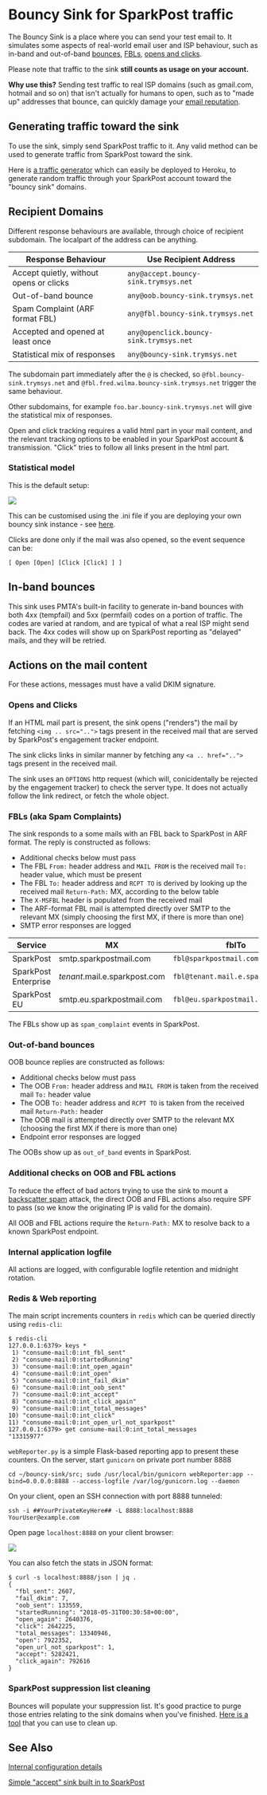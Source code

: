 # Bouncy Sink for SparkPost traffic

The Bouncy Sink is a place where you can send your test email to. It simulates some aspects of real-world
email user and ISP behaviour, such as in-band and out-of-band [bounces](https://www.sparkpost.com/blog/wild-west-bounce-codes-deliverability/),
[FBLs](https://www.sparkpost.com/blog/why-feedback-loops-matter/), [opens and clicks](https://www.sparkpost.com/blog/email-user-engagement-metrics/).

Please note that traffic to the sink **still counts as usage on your account.**

**Why use this?** Sending test traffic to real ISP domains (such as gmail.com, hotmail and so on) that isn't actually
for humans to open, such as to "made up" addresses that bounce, can quickly damage your [email reputation](https://www.sparkpost.com/blog/email-reputation-matters/). 

## Generating traffic toward the sink

To use the sink, simply send SparkPost traffic to it.
Any valid method can be used to generate traffic from SparkPost toward the sink.

Here is [a traffic generator](https://github.com/tuck1s/sparkpost-traffic-gen)
which can easily be deployed to Heroku, to generate random traffic through your SparkPost account toward the "bouncy sink" domains.

## Recipient Domains

Different response behaviours are available, through choice of recipient subdomain.  The localpart of the address can be anything.

|Response Behaviour|Use Recipient Address|
|-------------|--------------------------|
|Accept quietly, without opens or clicks|`any@accept.bouncy-sink.trymsys.net`|
|Out-of-band bounce|`any@oob.bouncy-sink.trymsys.net`|
|Spam Complaint (ARF format FBL) |`any@fbl.bouncy-sink.trymsys.net`|
|Accepted and opened at least once|`any@openclick.bouncy-sink.trymsys.net`|
|Statistical mix of responses|`any@bouncy-sink.trymsys.net`|

The subdomain part immediately after the `@` is checked, so `@fbl.bouncy-sink.trymsys.net` and `@fbl.fred.wilma.bouncy-sink.trymsys.net`
trigger the same behaviour.

Other subdomains, for example `foo.bar.bouncy-sink.trymsys.net` will give the statistical
mix of responses.

Open and click tracking requires a valid html part in your mail content, and the relevant tracking options
to be enabled in your SparkPost account & transmission. "Click" tries to follow all links present in the html part.

### Statistical model

This is the default setup:

<img src="doc-img/bouncy-sink-statistical-model.svg"/>

This can be customised using the .ini file if you are deploying your own bouncy sink instance - see [here](CONFIGURING.md).

Clicks are done only if the mail was also opened, so the event sequence can be:

```
[ Open [Open] [Click [Click] ] ]
```

## In-band bounces

This sink uses PMTA's built-in facility to generate in-band bounces with both 4xx (tempfail) and 5xx (permfail) codes on a portion of traffic.
The codes are varied at random, and are typical of what a real ISP might send back.
The 4xx codes will show up on SparkPost reporting as "delayed" mails, and they will be retried.

## Actions on the mail content

For these actions, messages must have a valid DKIM signature.

### Opens and Clicks

If an HTML mail part is present, the sink opens ("renders") the mail by fetching `<img .. src="..">` tags 
present in the received mail that are served by SparkPost's engagement tracker endpoint.

The sink clicks links in similar manner by fetching any  `<a .. href="..">` tags present in the received mail.

The sink uses an `OPTIONS` http request (which will, conicidentally be rejected by the engagement tracker) to check the server type.
It does not actually follow the link redirect, or fetch the whole object.

### FBLs (aka Spam Complaints)

The sink responds to a some mails with an FBL back to SparkPost in ARF format.  The reply is constructed as follows:

- Additional checks below must pass
- The FBL `From:` header address and `MAIL FROM` is the received mail `To:` header value, which must be present
- The FBL `To:` header address and `RCPT TO` is derived by looking up the received mail `Return-Path:` MX, according to the below table
- The `X-MSFBL` header is populated from the received mail
- The ARF-format FBL mail is attempted directly over SMTP to the relevant MX (simply choosing the first MX, if there is more than one)
- SMTP error responses are logged

|Service |MX |fblTo |
|--------|---|------|
|SparkPost|smtp.sparkpostmail.com|`fbl@sparkpostmail.com`
|SparkPost Enterprise|*tenant*.mail.e.sparkpost.com|`fbl@tenant.mail.e.sparkpost.com`
|SparkPost EU|smtp.eu.sparkpostmail.com|`fbl@eu.sparkpostmail.com`

The FBLs show up as `spam_complaint` events in SparkPost.

### Out-of-band bounces

OOB bounce replies are constructed as follows:

- Additional checks below must pass
- The OOB `From:` header address and `MAIL FROM` is taken from the received mail `To:` header value
- The OOB `To:` header address and `RCPT TO` is taken from the received mail `Return-Path:` header
- The OOB mail is attempted directly over SMTP to the relevant MX (choosing the first MX if there is more than one)
- Endpoint error responses are logged

The OOBs show up as `out_of_band` events in SparkPost.

### Additional checks on OOB and FBL actions

To reduce the effect of bad actors trying to use the sink to mount a [backscatter spam](https://en.wikipedia.org/wiki/Backscatter_(email)) attack, 
the direct OOB and FBL actions also require SPF to pass (so we know the originating IP is valid for the domain).

All OOB and FBL actions require the `Return-Path:` MX to resolve back to a known SparkPost endpoint.

### Internal application logfile

All actions are logged, with configurable logfile retention and midnight rotation.

### Redis & Web reporting

The main script increments counters in `redis` which can be queried directly using `redis-cli`:

```
$ redis-cli
127.0.0.1:6379> keys *
 1) "consume-mail:0:int_fbl_sent"
 2) "consume-mail:0:startedRunning"
 3) "consume-mail:0:int_open_again"
 4) "consume-mail:0:int_open"
 5) "consume-mail:0:int_fail_dkim"
 6) "consume-mail:0:int_oob_sent"
 7) "consume-mail:0:int_accept"
 8) "consume-mail:0:int_click_again"
 9) "consume-mail:0:int_total_messages"
10) "consume-mail:0:int_click"
11) "consume-mail:0:int_open_url_not_sparkpost"
127.0.0.1:6379> get consume-mail:0:int_total_messages
"13315977"
```
`webReporter.py` is a simple Flask-based reporting app to present these counters.
On the server, start `gunicorn` on private port number 8888
```
cd ~/bouncy-sink/src; sudo /usr/local/bin/gunicorn webReporter:app --bind=0.0.0.0:8888 --access-logfile /var/log/gunicorn.log --daemon
```

On your client, open an SSH connection with port 8888 tunneled:
```
ssh -i ##YourPrivateKeyHere## -L 8888:localhost:8888 YourUser@example.com
```

Open page `localhost:8888` on your client browser:

<img src="doc-img/bouncy-sink-private-web-monitor.png"/>

You can also fetch the stats in JSON format:
```
$ curl -s localhost:8888/json | jq .
{
  "fbl_sent": 2607,
  "fail_dkim": 7,
  "oob_sent": 133559,
  "startedRunning": "2018-05-31T00:30:58+00:00",
  "open_again": 2640376,
  "click": 2642225,
  "total_messages": 13340946,
  "open": 7922352,
  "open_url_not_sparkpost": 1,
  "accept": 5282421,
  "click_again": 792616
}
```

### SparkPost suppression list cleaning

Bounces will populate your suppression list. It's good practice to purge those entries relating to the sink domains when you've finished.
[Here is a tool](https://www.sparkpost.com/blog/suppression-list-python/) that you can use to clean up.

## See Also

[Internal configuration details](CONFIGURING.md)

[Simple "accept" sink built in to SparkPost](https://www.sparkpost.com/docs/faq/using-sink-server/)